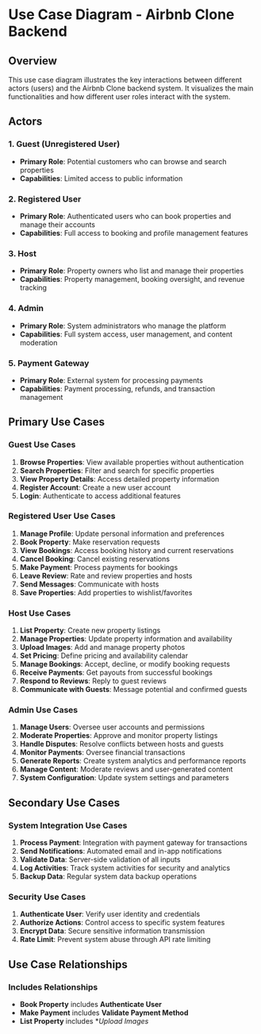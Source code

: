 # Use Case Diagram - Airbnb Clone Backend

## Overview
This use case diagram illustrates the key interactions between different actors (users) and the Airbnb Clone backend system. It visualizes the main functionalities and how different user roles interact with the system.

## Actors

### 1. Guest (Unregistered User)
- **Primary Role**: Potential customers who can browse and search properties
- **Capabilities**: Limited access to public information

### 2. Registered User
- **Primary Role**: Authenticated users who can book properties and manage their accounts
- **Capabilities**: Full access to booking and profile management features

### 3. Host
- **Primary Role**: Property owners who list and manage their properties
- **Capabilities**: Property management, booking oversight, and revenue tracking

### 4. Admin
- **Primary Role**: System administrators who manage the platform
- **Capabilities**: Full system access, user management, and content moderation

### 5. Payment Gateway
- **Primary Role**: External system for processing payments
- **Capabilities**: Payment processing, refunds, and transaction management

## Primary Use Cases

### Guest Use Cases
1. **Browse Properties**: View available properties without authentication
2. **Search Properties**: Filter and search for specific properties
3. **View Property Details**: Access detailed property information
4. **Register Account**: Create a new user account
5. **Login**: Authenticate to access additional features

### Registered User Use Cases
1. **Manage Profile**: Update personal information and preferences
2. **Book Property**: Make reservation requests
3. **View Bookings**: Access booking history and current reservations
4. **Cancel Booking**: Cancel existing reservations
5. **Make Payment**: Process payments for bookings
6. **Leave Review**: Rate and review properties and hosts
7. **Send Messages**: Communicate with hosts
8. **Save Properties**: Add properties to wishlist/favorites

### Host Use Cases
1. **List Property**: Create new property listings
2. **Manage Properties**: Update property information and availability
3. **Upload Images**: Add and manage property photos
4. **Set Pricing**: Define pricing and availability calendar
5. **Manage Bookings**: Accept, decline, or modify booking requests
6. **Receive Payments**: Get payouts from successful bookings
7. **Respond to Reviews**: Reply to guest reviews
8. **Communicate with Guests**: Message potential and confirmed guests

### Admin Use Cases
1. **Manage Users**: Oversee user accounts and permissions
2. **Moderate Properties**: Approve and monitor property listings
3. **Handle Disputes**: Resolve conflicts between hosts and guests
4. **Monitor Payments**: Oversee financial transactions
5. **Generate Reports**: Create system analytics and performance reports
6. **Manage Content**: Moderate reviews and user-generated content
7. **System Configuration**: Update system settings and parameters

## Secondary Use Cases

### System Integration Use Cases
1. **Process Payment**: Integration with payment gateway for transactions
2. **Send Notifications**: Automated email and in-app notifications
3. **Validate Data**: Server-side validation of all inputs
4. **Log Activities**: Track system activities for security and analytics
5. **Backup Data**: Regular system data backup operations

### Security Use Cases
1. **Authenticate User**: Verify user identity and credentials
2. **Authorize Actions**: Control access to specific system features
3. **Encrypt Data**: Secure sensitive information transmission
4. **Rate Limit**: Prevent system abuse through API rate limiting

## Use Case Relationships

### Includes Relationships
- **Book Property** includes **Authenticate User**
- **Make Payment** includes **Validate Payment Method**
- **List Property** includes **Upload Images*